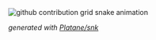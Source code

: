 <picture>
  <source media="(prefers-color-scheme: dark)" srcset="https://raw.githubusercontent.com/thx-pw/thx-pw/output/github-contribution-grid-snake-dark.svg">
  <source media="(prefers-color-scheme: light)" srcset="https://raw.githubusercontent.com/thx-pw/thx-pw/output/github-contribution-grid-snake.svg">
  <img alt="github contribution grid snake animation" src="https://raw.githubusercontent.com/thx-pw/thx-pw/output/github-contribution-grid-snake.svg">
</picture>

_generated with [Platane/snk](https://github.com/Platane/snk)_
